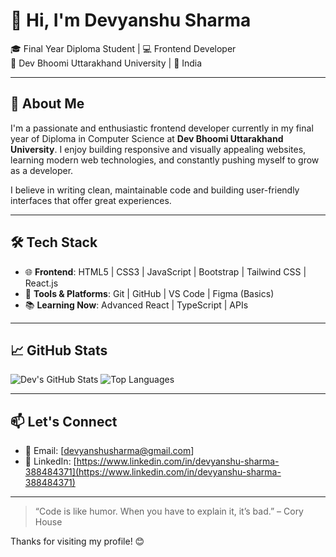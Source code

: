 # 👋 Hi, I'm Devyanshu Sharma

🎓 Final Year Diploma Student | 💻 Frontend Developer  
📍 Dev Bhoomi Uttarakhand University | 📍 India  

---

## 🚀 About Me

I'm a passionate and enthusiastic frontend developer currently in my final year of Diploma in Computer Science at **Dev Bhoomi Uttarakhand University**. I enjoy building responsive and visually appealing websites, learning modern web technologies, and constantly pushing myself to grow as a developer.

I believe in writing clean, maintainable code and building user-friendly interfaces that offer great experiences.

---

## 🛠️ Tech Stack

- 🌐 **Frontend**: HTML5 | CSS3 | JavaScript | Bootstrap | Tailwind CSS | React.js  
- 🧰 **Tools & Platforms**: Git | GitHub | VS Code | Figma (Basics)  
- 📚 **Learning Now**: Advanced React | TypeScript | APIs

---

## 📈 GitHub Stats

![Dev's GitHub Stats](https://github-readme-stats.vercel.app/api?username=devyanshu-sharma&show_icons=true&theme=radical)
![Top Languages](https://github-readme-stats.vercel.app/api/top-langs/?username=devyanshu-sharma&layout=compact&theme=radical)

---

## 📫 Let's Connect

- 📧 Email: [devyanshusharma@gmail.com]  
- 🔗 LinkedIn: [https://www.linkedin.com/in/devyanshu-sharma-388484371](https://www.linkedin.com/in/devyanshu-sharma-388484371)

---

> “Code is like humor. When you have to explain it, it’s bad.” – Cory House

Thanks for visiting my profile! 😊
